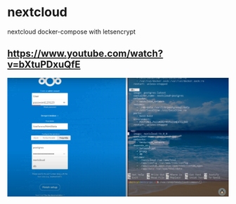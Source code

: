 # nextcloud
nextcloud docker-compose with letsencrypt
## https://www.youtube.com/watch?v=bXtuPDxuQfE
![NextCloud](https://raw.githubusercontent.com/avertv/nextcloud/master/next.png)
